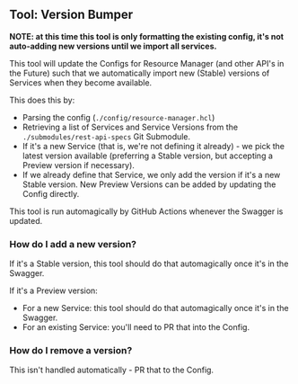 ## Tool: Version Bumper

**NOTE: at this time this tool is only formatting the existing config, it's not auto-adding new versions until we import all services.** 

This tool will update the Configs for Resource Manager (and other API's in the Future) such that we automatically import new (Stable) versions of Services when they become available.

This does this by:

* Parsing the config (`./config/resource-manager.hcl`)
* Retrieving a list of Services and Service Versions from the `./submodules/rest-api-specs` Git Submodule.
* If it's a new Service (that is, we're not defining it already) - we pick the latest version available (preferring a Stable version, but accepting a Preview version if necessary).
* If we already define that Service, we only add the version if it's a new Stable version. New Preview Versions can be added by updating the Config directly.

This tool is run automagically by GitHub Actions whenever the Swagger is updated.

### How do I add a new version?

If it's a Stable version, this tool should do that automagically once it's in the Swagger.

If it's a Preview version:

* For a new Service: this tool should do that automagically once it's in the Swagger.
* For an existing Service: you'll need to PR that into the Config.

### How do I remove a version?

This isn't handled automatically - PR that to the Config.

